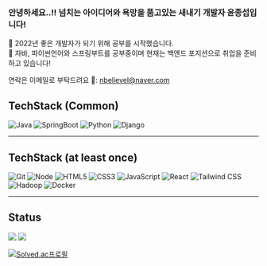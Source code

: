 
### 안녕하세요..!! 넘치는 아이디어와 욕망을 품고있는 새내기 개발자 윤종섭입니다!

:book: 2022년 좋은 개발자가 되기 위해 공부를 시작했습니다. <br/>
:book: 자바, 파이썬언어와 스프링부트를 공부중이며 현재는 백엔드 포지션으로 취업을 준비하고 있습니다! <br/>


<!-- Add a links-->
연락은 이메일로 부탁드려요 👏: nbelievel@naver.com <br/>


## TechStack (Common)

  ![Java](https://img.shields.io/badge/-java-007396?style=for-the-badge&logo=java&logoColor=white)
  ![SpringBoot](https://img.shields.io/badge/SpringBoot-6DB33F?style=for-the-badge&logo=SpringBoot&logoColor=white)
  ![Python](https://img.shields.io/badge/-python-3776AB?style=for-the-badge&logo=python&logoColor=white)
  ![Django](https://img.shields.io/badge/-Django-092E20?style=for-the-badge&logo=Django&logoColor=white)
  
  
---

## TechStack (at least once)

  ![Git](https://img.shields.io/badge/-Git-F05032?style=for-the-badge&logo=git&logoColor=ffffff)
  ![Node](https://img.shields.io/badge/-Nodejs-43853d?style=for-the-badge&logo=Node.js&logoColor=white)
  ![HTML5](https://img.shields.io/badge/-HTML5-F05032?style=for-the-badge&logo=html5&logoColor=ffffff)
  ![CSS3](https://img.shields.io/badge/-CSS3-007ACC?style=for-the-badge&logo=css3)
  ![JavaScript](https://img.shields.io/badge/JavaScript-F7DF1E?style=for-the-badge&logo=JavaScript&logoColor=black)
  ![React](https://img.shields.io/badge/-React-222222?style=for-the-badge&logo=react)
  ![Tailwind CSS](https://img.shields.io/badge/TailwindCSS-06B6D4?style=for-the-badge&logo=TailwindCSS&logoColor=white)
  ![Hadoop](https://img.shields.io/badge/AphacheHadoop-66CCFF?style=for-the-badge&logo=ApacheHadoop&logoColor=white)
  ![Docker](https://img.shields.io/badge/Docker-2496ED?style=for-the-badge&logo=Docker&logoColor=white)
  
  
 -----

## Status

  <img src="https://github-readme-stats.vercel.app/api?username=deep-blue-dream&layout=compact&show_icons=true&theme=vue&hide_border=true" />
  <img src="https://github-readme-stats.vercel.app/api/top-langs/?username=deep-blue-dream&layout=compact&theme=vue&hide_border=true" />

[![Solved.ac프로필](http://mazassumnida.wtf/api/v2/generate_badge?boj=bersina)](https://solved.ac/bersina)
